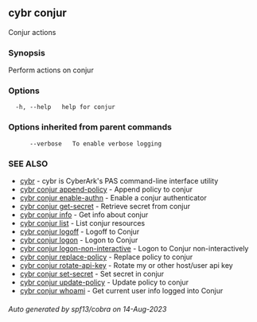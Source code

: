 ## cybr conjur

Conjur actions

### Synopsis

Perform actions on conjur

### Options

```
  -h, --help   help for conjur
```

### Options inherited from parent commands

```
      --verbose   To enable verbose logging
```

### SEE ALSO

* [cybr](cybr.md)	 - cybr is CyberArk's PAS command-line interface utility
* [cybr conjur append-policy](cybr_conjur_append-policy.md)	 - Append policy to conjur
* [cybr conjur enable-authn](cybr_conjur_enable-authn.md)	 - Enable a conjur authenticator
* [cybr conjur get-secret](cybr_conjur_get-secret.md)	 - Retrieve secret from conjur
* [cybr conjur info](cybr_conjur_info.md)	 - Get info about conjur
* [cybr conjur list](cybr_conjur_list.md)	 - List conjur resources
* [cybr conjur logoff](cybr_conjur_logoff.md)	 - Logoff to Conjur
* [cybr conjur logon](cybr_conjur_logon.md)	 - Logon to Conjur
* [cybr conjur logon-non-interactive](cybr_conjur_logon-non-interactive.md)	 - Logon to Conjur non-interactively
* [cybr conjur replace-policy](cybr_conjur_replace-policy.md)	 - Replace policy to conjur
* [cybr conjur rotate-api-key](cybr_conjur_rotate-api-key.md)	 - Rotate my or other host/user api key
* [cybr conjur set-secret](cybr_conjur_set-secret.md)	 - Set secret in conjur
* [cybr conjur update-policy](cybr_conjur_update-policy.md)	 - Update policy to conjur
* [cybr conjur whoami](cybr_conjur_whoami.md)	 - Get current user info logged into Conjur

###### Auto generated by spf13/cobra on 14-Aug-2023
